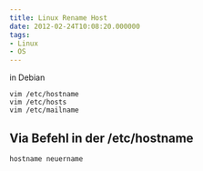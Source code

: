 ```yaml
---
title: Linux Rename Host
date: 2012-02-24T10:08:20.000000
tags: 
- Linux
- OS
---
```



in Debian

    vim /etc/hostname
    vim /etc/hosts
    vim /etc/mailname

## Via Befehl in der /etc/hostname

    hostname neuername
